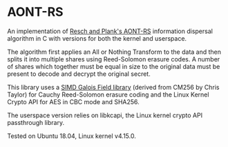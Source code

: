 # AONT-RS
An implementation of [Resch and Plank's AONT-RS](https://www.usenix.org/legacy/event/fast11/tech/full_papers/Resch.pdf) information dispersal algorithm in C with versions for both the kernel and userspace. 

The algorithm first applies an All or Nothing Transform to the data and then splits it into multiple shares using Reed-Solomon erasure codes. A number of shares which together must be equal in size to the original data must be present to decode and decrypt the original secret.

This library uses a [SIMD Galois Field library](https://github.com/atbarker/GaloisField-SIMD) (derived from CM256 by Chris Taylor) for Cauchy Reed-Solomon erasure coding and the Linux Kernel Crypto API for AES in CBC mode and SHA256.

The userspace version relies on libkcapi, the Linux kernel crypto API passthrough library.

Tested on Ubuntu 18.04, Linux kernel v4.15.0.
